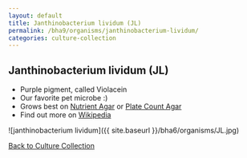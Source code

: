 ```yaml
---
layout: default
title: Janthinobacterium lividum (JL)
permalink: /bha9/organisms/janthinobacterium-lividum/
categories: culture-collection
---
```


## Janthinobacterium lividum (JL)

* Purple pigment, called Violacein
* Our favorite pet microbe :)
* Grows best on [Nutrient Agar](/bha9/cultivation-media/nutrient-agar/) or [Plate Count Agar](/bha6/cultivation-media/plate-count-agar/)
* Find out more on [Wikipedia](http://en.wikipedia.org/wiki/Janthinobacterium_lividum)

![janthinobacterium lividum]({{ site.baseurl }}/bha6/organisms/JL.jpg)

[Back to Culture Collection](/bha9/organisms/)
